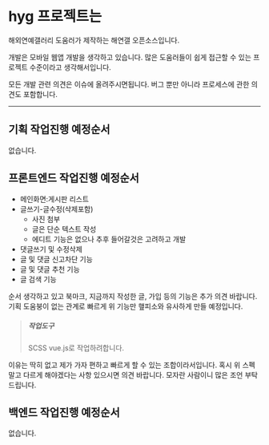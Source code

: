 # hyg 프로젝트는

해외연예갤러리 도움러가 제작하는 해연갤 오픈소스입니다.

개발은 모바일 웹앱 개발을 생각하고 있습니다. 
많은 도움러들이 쉽게 접근할 수 있는 프로젝트 수준이라고 생각해서입니다. 

모든 개발 관련 의견은 이슈에 올려주시면됩니다.
버그 뿐만 아니라 프로세스에 관한 의견도 포함합니다.

____________________________

## 기획 작업진행 예정순서
없습니다. 

## 프론트엔드 작업진행 예정순서
  + 메인화면:게시판 리스트
  + 글쓰기-글수정(삭제포함)
    - 사진 첨부
    - 글은 단순 텍스트 작성
    - 에디트 기능은 없으나 추후 들어갈것은 고려하고 개발
  + 댓글쓰기 및 수정삭제
  + 글 및 댓글 신고차단 기능
  + 글 및 댓글 추천 기능
  + 글 검색 기능

순서 생각하고 있고 북마크, 지금까지 작성한 글, 가입 등의 기능은 추가 의견 바랍니다. 
기획 도움붕이 없는 관계로 빠르게 위 기능만 햎피소와 유사하게 만들 예정입니다.

> ##### 작업도구
> SCSS
> vue.js로 작업하려합니다.   

이유는 딱히 없고 제가 가자 편하고 빠르게 할 수 있는 조합이라서입니다.
혹시 위 스펙말고 다르게 해야겠다는 사항 있으시면 의견 바랍니다.
모자란 사람이니 많은 조언 부탁드립니다.


## 백엔드 작업진행 예정순서
없습니다.

